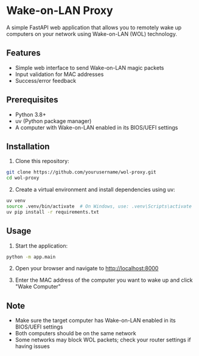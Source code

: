 # Wake-on-LAN Proxy

A simple FastAPI web application that allows you to remotely wake up computers on your network using Wake-on-LAN (WOL) technology.

## Features

- Simple web interface to send Wake-on-LAN magic packets
- Input validation for MAC addresses
- Success/error feedback

## Prerequisites

- Python 3.8+
- uv (Python package manager)
- A computer with Wake-on-LAN enabled in its BIOS/UEFI settings

## Installation

1. Clone this repository:

```bash
git clone https://github.com/yourusername/wol-proxy.git
cd wol-proxy
```

2. Create a virtual environment and install dependencies using uv:

```bash
uv venv
source .venv/bin/activate  # On Windows, use: .venv\Scripts\activate
uv pip install -r requirements.txt
```

## Usage

1. Start the application:

```bash
python -m app.main
```

2. Open your browser and navigate to [http://localhost:8000](http://localhost:8000)

3. Enter the MAC address of the computer you want to wake up and click "Wake Computer"

## Note

- Make sure the target computer has Wake-on-LAN enabled in its BIOS/UEFI settings
- Both computers should be on the same network
- Some networks may block WOL packets; check your router settings if having issues
